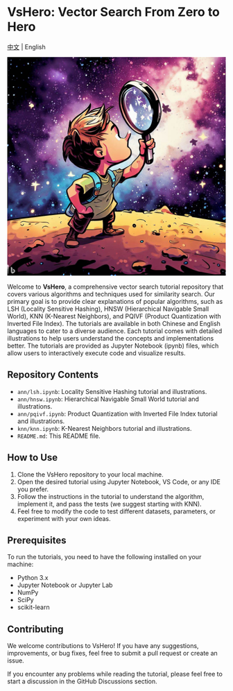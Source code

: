 # VsHero: Vector Search From Zero to Hero
[中文](README_cn.md) | English

![title](./pictures/title.jpeg)

Welcome to **VsHero**, a comprehensive vector search tutorial repository that covers various algorithms and techniques used for similarity search. Our primary goal is to provide clear explanations of popular algorithms, such as LSH (Locality Sensitive Hashing), HNSW (Hierarchical Navigable Small World), KNN (K-Nearest Neighbors), and PQIVF (Product Quantization with Inverted File Index). The tutorials are available in both Chinese and English languages to cater to a diverse audience.
Each tutorial comes with detailed illustrations to help users understand the concepts and implementations better. The tutorials are provided as Jupyter Notebook (ipynb) files, which allow users to interactively execute code and visualize results.

## Repository Contents

- `ann/lsh.ipynb`: Locality Sensitive Hashing tutorial and illustrations.
- `ann/hnsw.ipynb`: Hierarchical Navigable Small World tutorial and illustrations.
- `ann/pqivf.ipynb`: Product Quantization with Inverted File Index tutorial and illustrations.
- `knn/knn.ipynb`: K-Nearest Neighbors tutorial and illustrations.
- `README.md`: This README file.

## How to Use

1. Clone the VsHero repository to your local machine.
2. Open the desired tutorial using Jupyter Notebook, VS Code, or any IDE you prefer.
3. Follow the instructions in the tutorial to understand the algorithm, implement it, and pass the tests (we suggest starting with KNN).
4. Feel free to modify the code to test different datasets, parameters, or experiment with your own ideas.

## Prerequisites

To run the tutorials, you need to have the following installed on your machine:

- Python 3.x
- Jupyter Notebook or Jupyter Lab
- NumPy
- SciPy
- scikit-learn

## Contributing

We welcome contributions to VsHero! If you have any suggestions, improvements, or bug fixes, feel free to submit a pull request or create an issue. 

If you encounter any problems while reading the tutorial, please feel free to start a discussion in the GitHub Discussions section.